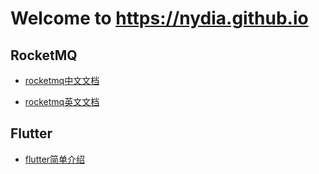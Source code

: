 # Welcome to https://nydia.github.io

## RocketMQ
- [rocketmq中文文档](rocketmq-docs/cn/README.md) 

- [rocketmq英文文档](rocketmq-docs/en/README.md)

## Flutter
- [flutter简单介绍](flutter.md)